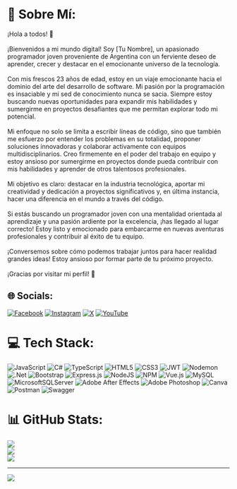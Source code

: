 # 💫 Sobre Mí:
¡Hola a todos! 👋<br><br>¡Bienvenidos a mi mundo digital! Soy [Tu Nombre], un apasionado programador joven proveniente de Argentina con un ferviente deseo de aprender, crecer y destacar en el emocionante universo de la tecnología.<br><br>Con mis frescos 23 años de edad, estoy en un viaje emocionante hacia el dominio del arte del desarrollo de software. Mi pasión por la programación es insaciable y mi sed de conocimiento nunca se sacia. Siempre estoy buscando nuevas oportunidades para expandir mis habilidades y sumergirme en proyectos desafiantes que me permitan explorar todo mi potencial.<br><br>Mi enfoque no solo se limita a escribir líneas de código, sino que también me esfuerzo por entender los problemas en su totalidad, proponer soluciones innovadoras y colaborar activamente con equipos multidisciplinarios. Creo firmemente en el poder del trabajo en equipo y estoy ansioso por sumergirme en proyectos donde pueda contribuir con mis habilidades y aprender de otros talentosos profesionales.<br><br>Mi objetivo es claro: destacar en la industria tecnológica, aportar mi creatividad y dedicación a proyectos significativos y, en última instancia, hacer una diferencia en el mundo a través del código.<br><br>Si estás buscando un programador joven con una mentalidad orientada al aprendizaje y una pasión ardiente por la excelencia, ¡has llegado al lugar correcto! Estoy listo y emocionado para embarcarme en nuevas aventuras profesionales y contribuir al éxito de tu equipo.<br><br>¡Conversemos sobre cómo podemos trabajar juntos para hacer realidad grandes ideas! Estoy ansioso por formar parte de tu próximo proyecto.<br><br>¡Gracias por visitar mi perfil! 🚀


## 🌐 Socials:
[![Facebook](https://img.shields.io/badge/Facebook-%231877F2.svg?logo=Facebook&logoColor=white)](https://facebook.com/Caslini10fran) [![Instagram](https://img.shields.io/badge/Instagram-%23E4405F.svg?logo=Instagram&logoColor=white)](https://instagram.com/Caslini10fran) [![X](https://img.shields.io/badge/X-black.svg?logo=X&logoColor=white)](https://x.com/Caslini10fran) [![YouTube](https://img.shields.io/badge/YouTube-%23FF0000.svg?logo=YouTube&logoColor=white)](https://youtube.com/@Caslini10fran) 

# 💻 Tech Stack:
![JavaScript](https://img.shields.io/badge/javascript-%23323330.svg?style=for-the-badge&logo=javascript&logoColor=%23F7DF1E) ![C#](https://img.shields.io/badge/c%23-%23239120.svg?style=for-the-badge&logo=csharp&logoColor=white) ![TypeScript](https://img.shields.io/badge/typescript-%23007ACC.svg?style=for-the-badge&logo=typescript&logoColor=white) ![HTML5](https://img.shields.io/badge/html5-%23E34F26.svg?style=for-the-badge&logo=html5&logoColor=white) ![CSS3](https://img.shields.io/badge/css3-%231572B6.svg?style=for-the-badge&logo=css3&logoColor=white) ![JWT](https://img.shields.io/badge/JWT-black?style=for-the-badge&logo=JSON%20web%20tokens) ![Nodemon](https://img.shields.io/badge/NODEMON-%23323330.svg?style=for-the-badge&logo=nodemon&logoColor=%BBDEAD) ![.Net](https://img.shields.io/badge/.NET-5C2D91?style=for-the-badge&logo=.net&logoColor=white) ![Bootstrap](https://img.shields.io/badge/bootstrap-%238511FA.svg?style=for-the-badge&logo=bootstrap&logoColor=white) ![Express.js](https://img.shields.io/badge/express.js-%23404d59.svg?style=for-the-badge&logo=express&logoColor=%2361DAFB) ![NodeJS](https://img.shields.io/badge/node.js-6DA55F?style=for-the-badge&logo=node.js&logoColor=white) ![NPM](https://img.shields.io/badge/NPM-%23CB3837.svg?style=for-the-badge&logo=npm&logoColor=white) ![Vue.js](https://img.shields.io/badge/vue.js-%2335495e.svg?style=for-the-badge&logo=vuedotjs&logoColor=%234FC08D) ![MySQL](https://img.shields.io/badge/mysql-%2300000f.svg?style=for-the-badge&logo=mysql&logoColor=white) ![MicrosoftSQLServer](https://img.shields.io/badge/Microsoft%20SQL%20Server-CC2927?style=for-the-badge&logo=microsoft%20sql%20server&logoColor=white) ![Adobe After Effects](https://img.shields.io/badge/Adobe%20After%20Effects-9999FF.svg?style=for-the-badge&logo=Adobe%20After%20Effects&logoColor=white) ![Adobe Photoshop](https://img.shields.io/badge/adobe%20photoshop-%2331A8FF.svg?style=for-the-badge&logo=adobe%20photoshop&logoColor=white) ![Canva](https://img.shields.io/badge/Canva-%2300C4CC.svg?style=for-the-badge&logo=Canva&logoColor=white) ![Postman](https://img.shields.io/badge/Postman-FF6C37?style=for-the-badge&logo=postman&logoColor=white) ![Swagger](https://img.shields.io/badge/-Swagger-%23Clojure?style=for-the-badge&logo=swagger&logoColor=white)
# 📊 GitHub Stats:
![](https://github-readme-stats.vercel.app/api?username=Fran99879&theme=tokyonight&hide_border=false&include_all_commits=false&count_private=false)<br/>
![](https://github-readme-streak-stats.herokuapp.com/?user=Fran99879&theme=tokyonight&hide_border=false)<br/>
![](https://github-readme-stats.vercel.app/api/top-langs/?username=Fran99879&theme=tokyonight&hide_border=false&include_all_commits=false&count_private=false&layout=compact)

---
[![](https://visitcount.itsvg.in/api?id=Fran99879&icon=6&color=0)](https://visitcount.itsvg.in)

<!-- Proudly created with GPRM ( https://gprm.itsvg.in ) -->
